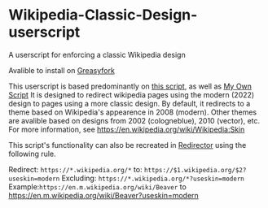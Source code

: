 # Wikipedia-Classic-Design-userscript
A userscript for enforcing a classic Wikipedia design

Avalible to install on [Greasyfork](https://greasyfork.org/en/scripts/463713-wikipedia-classic-design)

This userscript is based predominantly on [this script](https://greasyfork.org/en/scripts/458501-vector-layout-for-wikipedia/code), as well as [My Own Script](https://github.com/MintMain21/Invidious-URL-Parameters-Userscript.)
It is designed to redirect wikipedia pages using the modern (2022) design to pages using a more classic design.
By default, it redirects to a theme based on Wikipedia's appearence in 2008 (modern). Other themes are avalible based on designs from 2002 (cologneblue), 2010 (vector), etc. For more information, see https://en.wikipedia.org/wiki/Wikipedia:Skin

This script's functionality can also be recreated in [Redirector]() using the following rule.

 Redirect: `https://*.wikipedia.org/*`
 to: `https://$1.wikipedia.org/$2?useskin=modern`
 Excluding: `https://*.wikipedia.org/*?useskin=modern`
 Example:`https://en.m.wikipedia.org/wiki/Beaver` to https://en.m.wikipedia.org/wiki/Beaver?useskin=modern

